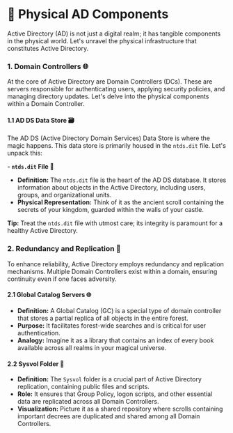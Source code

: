 # 💪 Physical AD Components

Active Directory (AD) is not just a digital realm; it has tangible components in the physical world. Let's unravel the physical infrastructure that constitutes Active Directory.

### 1. **Domain Controllers 🌐**

At the core of Active Directory are Domain Controllers (DCs). These are servers responsible for authenticating users, applying security policies, and managing directory updates. Let's delve into the physical components within a Domain Controller.

#### 1.1 **AD DS Data Store 🗃️**

The AD DS (Active Directory Domain Services) Data Store is where the magic happens. This data store is primarily housed in the `ntds.dit` file. Let's unpack this:

**- `ntds.dit` File 📂**

* **Definition:** The `ntds.dit` file is the heart of the AD DS database. It stores information about objects in the Active Directory, including users, groups, and organizational units.
* **Physical Representation:** Think of it as the ancient scroll containing the secrets of your kingdom, guarded within the walls of your castle.

**Tip:** Treat the `ntds.dit` file with utmost care; its integrity is paramount for a healthy Active Directory.

### 2. **Redundancy and Replication 🔄**

To enhance reliability, Active Directory employs redundancy and replication mechanisms. Multiple Domain Controllers exist within a domain, ensuring continuity even if one faces adversity.

#### 2.1 **Global Catalog Servers 🌐**

* **Definition:** A Global Catalog (GC) is a special type of domain controller that stores a partial replica of all objects in the entire forest.
* **Purpose:** It facilitates forest-wide searches and is critical for user authentication.
* **Analogy:** Imagine it as a library that contains an index of every book available across all realms in your magical universe.

#### 2.2 **Sysvol Folder 📁**

* **Definition:** The `Sysvol` folder is a crucial part of Active Directory replication, containing public files and scripts.
* **Role:** It ensures that Group Policy, logon scripts, and other essential data are replicated across all Domain Controllers.
* **Visualization:** Picture it as a shared repository where scrolls containing important decrees are duplicated and shared among all Domain Controllers.
